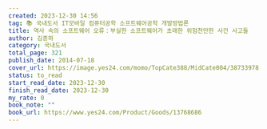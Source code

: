 ```yaml
---
created: 2023-12-30 14:56
tag: 📚 국내도서 IT모바일 컴퓨터공학 소프트웨어공학 개발방법론
title: 역사 속의 소프트웨어 오류：부실한 소프트웨어가 초래한 위험천만한 사건 사고들
author: 김종하
category: 국내도서
total_page: 321
publish_date: 2014-07-18
cover_url: https://image.yes24.com/momo/TopCate388/MidCate004/38733978.jpg
status: to_read
start_read_date: 2023-12-30
finish_read_date: 2023-12-30
my_rate: 0
book_note: ""
book_url: https://www.yes24.com/Product/Goods/13768686
---
```



